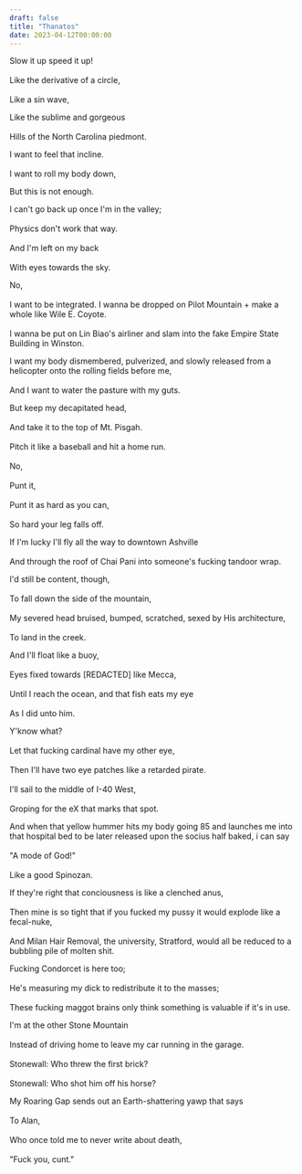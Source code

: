 ```yaml
---
draft: false
title: "Thanatos"
date: 2023-04-12T00:00:00
---
```


Slow it up speed it up! <br>  
Like the derivative of a circle, <br>  
Like a sin wave,

Like the sublime and gorgeous <br>  
Hills of the North Carolina piedmont. 

I want to feel that incline. <br>  
I want to roll my body down, <br>  

But this is not enough.

I can't go back up once I'm in the valley; <br>  
Physics don't work that way. <br>  
And I'm left on my back <br>  
With eyes towards the sky. 

No, <br>  
I want to be integrated.
I wanna be dropped on Pilot Mountain + make a whole like Wile E. Coyote. <br>  
I wanna be put on Lin Biao's airliner and slam into the fake Empire State Building in Winston. <br>  

I want my body dismembered, pulverized, and slowly released from a helicopter onto the rolling fields before me, <br>  
And I want to water the pasture with my guts. 

But keep my decapitated head, <br>  
And take it to the top of Mt. Pisgah. <br>  
Pitch it like a baseball and hit a home run. <br>  
No, <br>  
Punt it, <br>  
Punt it as hard as you can, <br>  
So hard your leg falls off.

If I'm lucky I'll fly all the way to downtown Ashville <br>  
And through the roof of Chai Pani into someone's fucking tandoor wrap.

I'd still be content, though, <br>  
To fall down the side of the mountain, <br>  
My severed head bruised, bumped, scratched, sexed by His architecture, <br>  
To land in the creek. 

And I'll float like a buoy, <br>  
Eyes fixed towards [REDACTED] like Mecca, <br>  
Until I reach the ocean, and that fish eats my eye <br>  
As I did unto him. 

Y'know what? <br>  
Let that fucking cardinal have my other eye, <br>  
Then I'll have two eye patches like a retarded pirate. <br>  
I'll sail to the middle of I-40 West, <br>  
Groping for the eX that marks that spot. <br>  

And when that yellow hummer hits my body going 85 and launches me into that hospital bed to be later released upon the socius half baked, i can say <br>  
"A mode of God!" <br>  
Like a good Spinozan. 

If they're right that conciousness is like a clenched anus, <br>  
Then mine is so tight that if you fucked my pussy it would explode like a fecal-nuke, <br>  
And Milan Hair Removal, the university, Stratford, would all be reduced to a bubbling pile of molten shit. 

Fucking Condorcet is here too; <br>  
He's measuring my dick to redistribute it to the masses; <br>  
These fucking maggot brains only think something is valuable if it's in use. 

I'm at the other Stone Mountain <br>  
Instead of driving home to leave my car running in the garage. <br>  
Stonewall: Who threw the first brick? <br>  
Stonewall: Who shot him off his horse? 

My Roaring Gap sends out an Earth-shattering yawp that says <br>  
To Alan, <br>  
Who once told me to never write about death, <br>  
"Fuck you, cunt."

